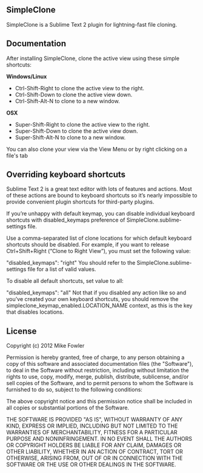 ## SimpleClone

SimpleClone is a Sublime Text 2 plugin for lightning-fast file cloning.

## Documentation

After installing SimpleClone, clone the active view using these simple shortcuts:

**Windows/Linux**

  * Ctrl-Shift-Right to clone the active view to the right.
  * Ctrl-Shift-Down to clone the active view down.
  * Ctrl-Shift-Alt-N to clone to a new window.

**OSX**

  * Super-Shift-Right to clone the active view to the right.
  * Super-Shift-Down to clone the active view down.
  * Super-Shift-Alt-N to clone to a new window.

You can also clone your view via the View Menu or by right clicking on a file's tab

## Overriding keyboard shortcuts

Sublime Text 2 is a great text editor with lots of features and actions. Most of these actions are bound to keyboard shortcuts so it’s nearly impossible to provide convenient plugin shortcuts for third-party plugins.

If you’re unhappy with default keymap, you can disable individual keyboard shortcuts with disabled_keymaps preference of SimpleClone.sublime-settings file.

Use a comma-separated list of clone locations for which default keyboard shortcuts should be disabled. For example, if you want to release Ctrl+Shift+Right (“Clone to Right View”), you must set the following value:

"disabled_keymaps": "right"
You should refer to the SimpleClone.sublime-settings file for a list of valid values.

To disable all default shortcuts, set value to all:

"disabled_keymaps": "all"
Not that if you disabled any action like so and you’ve created your own keyboard shortcuts, you should remove the simpleclone_keymap_enabled.LOCATION_NAME context, as this is the key that disables locations.

## License

Copyright (c) 2012 Mike Fowler

Permission is hereby granted, free of charge, to any person obtaining a copy of this software and associated documentation files (the "Software"), to deal in the Software without restriction, including without limitation the rights to use, copy, modify, merge, publish, distribute, sublicense, and/or sell copies of the Software, and to permit persons to whom the Software is furnished to do so, subject to the following conditions:

The above copyright notice and this permission notice shall be included in all copies or substantial portions of the Software.

THE SOFTWARE IS PROVIDED "AS IS", WITHOUT WARRANTY OF ANY KIND, EXPRESS OR IMPLIED, INCLUDING BUT NOT LIMITED TO THE WARRANTIES OF MERCHANTABILITY, FITNESS FOR A PARTICULAR PURPOSE AND NONINFRINGEMENT. IN NO EVENT SHALL THE AUTHORS OR COPYRIGHT HOLDERS BE LIABLE FOR ANY CLAIM, DAMAGES OR OTHER LIABILITY, WHETHER IN AN ACTION OF CONTRACT, TORT OR OTHERWISE, ARISING FROM, OUT OF OR IN CONNECTION WITH THE SOFTWARE OR THE USE OR OTHER DEALINGS IN THE SOFTWARE.

